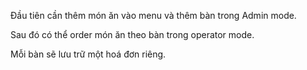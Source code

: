 Đầu tiên cần thêm món ăn vào menu và thêm bàn trong Admin mode.

Sau đó có thể order món ăn theo bàn trong operator mode.

Mỗi bàn sẽ lưu trữ một hoá đơn riêng.
